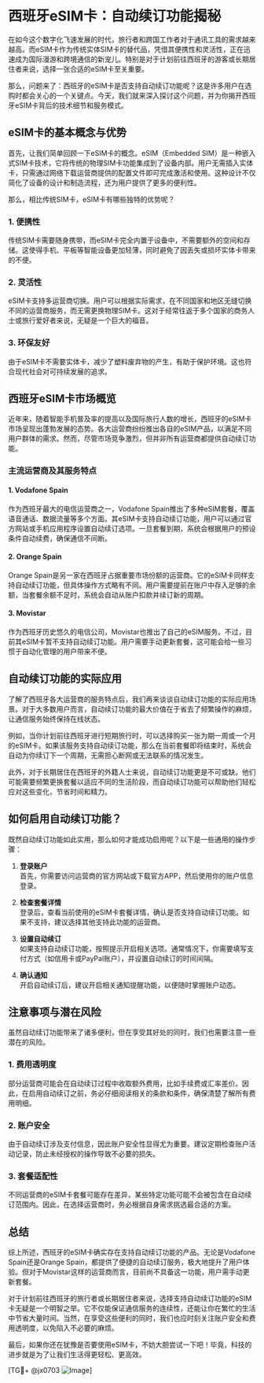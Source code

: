 # 西班牙eSIM卡：自动续订功能揭秘

在如今这个数字化飞速发展的时代，旅行者和跨国工作者对于通讯工具的需求越来越高。而eSIM卡作为传统实体SIM卡的替代品，凭借其便携性和灵活性，正在迅速成为国际漫游和跨境通信的新宠儿。特别是对于计划前往西班牙的游客或长期居住者来说，选择一张合适的eSIM卡至关重要。

那么，问题来了：西班牙的eSIM卡是否支持自动续订功能呢？这是许多用户在选购时都会关心的一个关键点。今天，我们就来深入探讨这个问题，并为你揭开西班牙eSIM卡背后的技术细节和服务模式。

## eSIM卡的基本概念与优势

首先，让我们简单回顾一下eSIM卡的概念。eSIM（Embedded SIM）是一种嵌入式SIM卡技术，它将传统的物理SIM卡功能集成到了设备内部。用户无需插入实体卡，只需通过网络下载运营商提供的配置文件即可完成激活和使用。这种设计不仅简化了设备的设计和制造流程，还为用户提供了更多的便利性。

那么，相比传统SIM卡，eSIM卡有哪些独特的优势呢？

### 1. **便携性**
传统SIM卡需要随身携带，而eSIM卡完全内置于设备中，不需要额外的空间和存储。这使得手机、平板等智能设备更加轻薄，同时避免了因丢失或损坏实体卡带来的不便。

### 2. **灵活性**
eSIM卡支持多运营商切换。用户可以根据实际需求，在不同国家和地区无缝切换不同的运营商服务，而无需更换物理SIM卡。这对于经常往返于多个国家的商务人士或旅行爱好者来说，无疑是一个巨大的福音。

### 3. **环保友好**
由于eSIM卡不需要实体卡，减少了塑料废弃物的产生，有助于保护环境。这也符合现代社会对可持续发展的追求。

## 西班牙eSIM卡市场概览

近年来，随着智能手机普及率的提高以及国际旅行人数的增长，西班牙的eSIM卡市场呈现出蓬勃发展的态势。各大运营商纷纷推出各自的eSIM产品，以满足不同用户群体的需求。然而，尽管市场竞争激烈，但并非所有运营商都提供自动续订功能。

### 主流运营商及其服务特点

#### 1. **Vodafone Spain**
作为西班牙最大的电信运营商之一，Vodafone Spain推出了多种eSIM套餐，覆盖语音通话、数据流量等多个方面。其eSIM卡支持自动续订功能，用户可以通过官方网站或手机应用程序设置自动续订选项。一旦套餐到期，系统会根据用户的预设条件自动续费，确保通信不间断。

#### 2. **Orange Spain**
Orange Spain是另一家在西班牙占据重要市场份额的运营商。它的eSIM卡同样支持自动续订功能，但具体操作方式略有不同。用户需要提前在账户中存入足够的余额，当套餐余额不足时，系统会自动从账户扣款并续订新的周期。

#### 3. **Movistar**
作为西班牙历史悠久的电信公司，Movistar也推出了自己的eSIM服务。不过，目前其eSIM卡暂不支持自动续订功能。用户需要手动更新套餐，这可能会给一些习惯于自动化管理的用户带来不便。

## 自动续订功能的实际应用

了解了西班牙各大运营商的服务特点后，我们再来谈谈自动续订功能的实际应用场景。对于大多数用户而言，自动续订功能的最大价值在于省去了频繁操作的麻烦，让通信服务始终保持在线状态。

例如，当你计划前往西班牙进行短期旅行时，可以选择购买一张为期一周或一个月的eSIM卡。如果该服务支持自动续订功能，那么在当前套餐即将结束时，系统会自动为你续订下一个周期，无需担心断网或无法联系的情况发生。

此外，对于长期居住在西班牙的外籍人士来说，自动续订功能更是不可或缺。他们可能需要频繁更换套餐以适应不同的生活阶段，而自动续订功能可以帮助他们轻松应对这些变化，节省时间和精力。

## 如何启用自动续订功能？

既然自动续订功能如此实用，那么如何才能成功启用呢？以下是一些通用的操作步骤：

1. **登录账户**  
   首先，你需要访问运营商的官方网站或下载官方APP，然后使用你的账户信息登录。

2. **检查套餐详情**  
   登录后，查看当前使用的eSIM卡套餐详情，确认是否支持自动续订功能。如果不支持，建议选择其他支持此功能的运营商。

3. **设置自动续订**  
   如果支持自动续订功能，按照提示开启相关选项。通常情况下，你需要填写支付方式（如信用卡或PayPal账户），并设置自动续订的时间间隔。

4. **确认通知**  
   开启自动续订后，建议开启相关通知提醒功能，以便随时掌握账户动态。

## 注意事项与潜在风险

虽然自动续订功能带来了诸多便利，但在享受其好处的同时，我们也需要注意一些潜在的风险。

### 1. **费用透明度**
部分运营商可能会在自动续订过程中收取额外费用，比如手续费或汇率差价。因此，在启用自动续订之前，务必仔细阅读相关的条款和条件，确保清楚了解所有费用明细。

### 2. **账户安全**
由于自动续订涉及支付信息，因此账户安全性显得尤为重要。建议定期检查账户活动记录，防止未经授权的操作导致不必要的损失。

### 3. **套餐适配性**
不同运营商的eSIM卡套餐可能存在差异，某些特定功能可能不会被包含在自动续订范围内。因此，在选择运营商时，务必根据自身需求挑选最合适的方案。

## 总结

综上所述，西班牙的eSIM卡确实存在支持自动续订功能的产品。无论是Vodafone Spain还是Orange Spain，都提供了便捷的自动续订服务，极大地提升了用户体验。但对于Movistar这样的运营商而言，目前尚不具备这一功能，用户需手动更新套餐。

对于计划前往西班牙的旅行者或长期居住者来说，选择支持自动续订功能的eSIM卡无疑是一个明智之举。它不仅能保证通信服务的连续性，还能让你在繁忙的生活中节省大量时间。当然，在享受这些便利的同时，我们也应时刻关注账户安全和费用透明度，以免陷入不必要的麻烦。

最后，如果你还在犹豫是否要使用eSIM卡，不妨大胆尝试一下吧！毕竟，科技的进步就是为了让我们生活得更轻松、更高效。

[TG💪+ @jx0703 ![Image](https://github.com/user-attachments/assets/dbca1d08-cadb-493c-b0ec-ad6f7a83f270)]